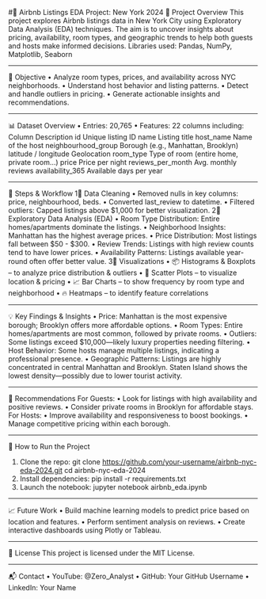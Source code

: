 #🏩 Airbnb Listings EDA Project: New York 2024
📌 Project Overview
This project explores Airbnb listings data in New York City using Exploratory Data Analysis (EDA) techniques. The aim is to uncover insights about pricing, availability, room types, and geographic trends to help both guests and hosts make informed decisions.
Libraries used: Pandas, NumPy, Matplotlib, Seaborn
________________________________________
🎯 Objective
•	Analyze room types, prices, and availability across NYC neighborhoods.
•	Understand host behavior and listing patterns.
•	Detect and handle outliers in pricing.
•	Generate actionable insights and recommendations.
________________________________________
📊 Dataset Overview
•	Entries: 20,765
•	Features: 22 columns including:
Column	Description
id	Unique listing ID
name	Listing title
host_name	Name of the host
neighbourhood_group	Borough (e.g., Manhattan, Brooklyn)
latitude / longitude	Geolocation
room_type	Type of room (entire home, private room…)
price	Price per night
reviews_per_month	Avg. monthly reviews
availability_365	Available days per year
________________________________________
🔧 Steps & Workflow
1⃣ Data Cleaning
•	Removed nulls in key columns: price, neighbourhood, beds.
•	Converted last_review to datetime.
•	Filtered outliers: Capped listings above $1,000 for better visualization.
2⃣ Exploratory Data Analysis (EDA)
•	Room Type Distribution:
Entire homes/apartments dominate the listings.
•	Neighborhood Insights:
Manhattan has the highest average prices.
•	Price Distribution:
Most listings fall between $50 - $300.
•	Review Trends:
Listings with high review counts tend to have lower prices.
•	Availability Patterns:
Listings available year-round often offer better value.
3⃣ Visualizations
•	📦 Histograms & Boxplots – to analyze price distribution & outliers
•	📍 Scatter Plots – to visualize location & pricing
•	📈 Bar Charts – to show frequency by room type and neighborhood
•	🔥 Heatmaps – to identify feature correlations
________________________________________
💡 Key Findings & Insights
•	Price:
Manhattan is the most expensive borough; Brooklyn offers more affordable options.
•	Room Types:
Entire homes/apartments are most common, followed by private rooms.
•	Outliers:
Some listings exceed $10,000—likely luxury properties needing filtering.
•	Host Behavior:
Some hosts manage multiple listings, indicating a professional presence.
•	Geographic Patterns:
Listings are highly concentrated in central Manhattan and Brooklyn.
Staten Island shows the lowest density—possibly due to lower tourist activity.
________________________________________
🧱 Recommendations
For Guests:
•	Look for listings with high availability and positive reviews.
•	Consider private rooms in Brooklyn for affordable stays.
For Hosts:
•	Improve availability and responsiveness to boost bookings.
•	Manage competitive pricing within each borough.
________________________________________
🚀 How to Run the Project
1.	Clone the repo:
git clone https://github.com/your-username/airbnb-nyc-eda-2024.git
cd airbnb-nyc-eda-2024
2.	Install dependencies:
pip install -r requirements.txt
3.	Launch the notebook:
jupyter notebook airbnb_eda.ipynb
________________________________________
📈 Future Work
•	Build machine learning models to predict price based on location and features.
•	Perform sentiment analysis on reviews.
•	Create interactive dashboards using Plotly or Tableau.
________________________________________
📄 License
This project is licensed under the MIT License.
________________________________________
📬 Contact
•	YouTube: @Zero_Analyst
•	GitHub: Your GitHub Username
•	LinkedIn: Your Name
